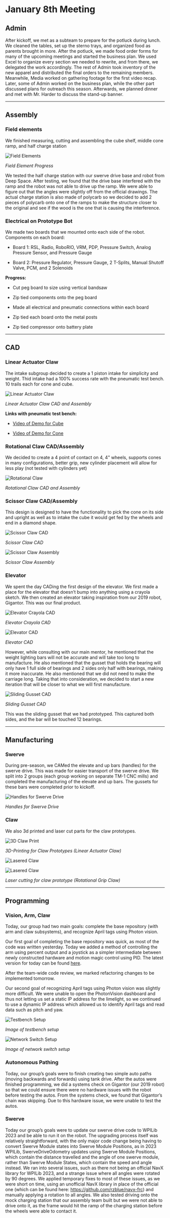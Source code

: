 # January 8th Meeting

## Admin

After kickoff, we met as a subteam to prepare for the potluck during lunch. We cleaned the tables, set up the sterno trays, and organized food as parents brought in more. After the potluck, we made food order forms for many of the upcoming meetings and started the business plan. We used Excel to organize every section we needed to rewrite, and from there, we delegated the work accordingly. The rest of Admin took inventory of the new apparel and distributed the final orders to the remaining members. Meanwhile, Media worked on gathering footage for the first video recap. Later, some of Admin worked on the business plan, while the other part discussed plans for outreach this season. Afterwards, we planned dinner and met with Mr. Harder to discuss the stand-up banner.

*****

## Assembly

### Field elements 

We finished measuring, cutting and assembling the cube shelf, middle cone ramp, and half charge station

![Field Elements](images/Day2/fieldElements.png)

*Field Element Progress*

We tested the half charge station with our swerve drive base and robot from Deep Space. After testing, we found that the drive base interfered with the ramp and the robot was not able to drive up the ramp. We were able to figure out that the angles were slightly off from the official drawings. The actual charge station is also made of polycarb so we decided to add 2 pieces of polycarb onto one of the ramps to make the structure closer to the original and see if the wood is the one that is causing the interference. 

### Electrical on Prototype Bot 

We made two boards that we mounted onto each side of the robot. Components on each board:  

* Board 1: RSL, Radio, RoboRIO, VRM, PDP, Pressure Switch, Analog Pressure Sensor, and Pressure Gauge 

* Board 2: Pressure Regulator, Pressure Gauge, 2 T-Splits, Manual Shutoff Valve, PCM, and 2 Solenoids 

**Progress:**

* Cut peg board to size using vertical bandsaw  

* Zip tied components onto the peg board 

* Made all electrical and pneumatic connections within each board  

* Zip tied each board onto the metal posts 

* Zip tied compressor onto battery plate 

*****

## CAD

### Linear Actuator Claw
The intake subgroup decided to create a 1 piston intake for simplicity and weight. Thid intake had a 100% success rate with the pneumatic test bench. 10 trails each for cone and cube.  

![Linear Actuator Claw](images/Day2/linearActuatorClawDay2.png)

*Linear Actuator Claw CAD and Assembly*

**Links with pneumatic test bench:**

* [Video of Demo for Cube](https://lbschools-my.sharepoint.com/:v:/g/personal/201196108_lbschools_net/EZ_EcZnyBDpEtSZtehS95C4BMwG3_zPayoi-lbAWh9hYQw?e=UaPZtq)

* [Video of Demo for Cone](https://drive.google.com/file/d/1VSm65yeaJ_1Ksp8jqj-Sp_O3lRGFJe8G/view?usp=share_link)

### Rotational Claw CAD/Assembly

We decided to create a 4 point of contact on 4, 4" wheels, supports cones in many configurations, better grip, new cylinder placement will allow for less play (not tested with cylinders yet)  

![Rotational Claw](images/Day2/rotationalClawDay2.png)

*Rotational Claw CAD and Assembly*

### Scissor Claw CAD/Assembly

This design is designed to have the functionality to pick the cone on its side and upright as well as to  intake the cube it would get fed by the wheels and end in a diamond shape.  

![Scissor Claw CAD](images/Day2/scissorClawCAD.png)

*Scissor Claw CAD*

![Scissor Claw Assembly](images/Day2/scissorClawAssembly.png)

*Scissor Claw Assembly*

### Elevator

We spent the day CADing the first design of the elevator. We first made a place for the elevator that doesn’t bump into anything using a crayola sketch. We then created an elevator taking inspiration from our 2019 robot, Gigantor. This was our final product.  

![Elevator Crayola CAD](images/Day2/elevatorCrayolaDay2.png)

*Elevator Crayola CAD*

![Elevator CAD](images/Day2/elevatorCADDay2.png)

*Elevator CAD*

However, while consulting with our main mentor, he mentioned that the weight lighting bars will not be accurate and will take too long to manufacture. He also mentioned that the gusset that holds the bearing will only have 1 full side of bearings and 2 sides only half with bearings, making it more inaccurate. He also mentioned that we did not need to make the carriage long. Taking that into consideration, we decided to start a new iteration that will be closer to what we will first manufacture. 

![Sliding Gusset CAD](images/Day2/slidingGussetCADDay2.png)

*Sliding Gusset CAD*

This was the sliding gusset that we had prototyped. This captured both sides, and the bar will be touched 12 bearings.  

*****

## Manufacturing

### Swerve

During pre-season, we CAMed the elevate and up bars (handles) for the swerve drive. This was made for easier transport of the swerve drive. We split into 2 groups (each group working on separate TM-1 CNC mills) and completed the manufacturing of the elevate and up bars. The gussets for these bars were completed prior to kickoff. 

![Handles for Swerve Drive](images/Day1/mfghandlesDay2.png)

*Handles for Swerve Drive*

### Claw

We also 3d printed and laser cut parts for the claw prototypes. 

![3D Claw Print](images/Day2/mfgprintDay2.png)

*3D-Printing for Claw Prototypes (Linear Actuator Claw)*

![Lasered Claw](images/Day2/mfglaserDay2a.png)

![Lasered Claw](images/Day2/mfglaserDay2b.png)

*Laser cutting for claw prototype (Rotational Grip Claw)*

*****

## Programming

### Vision, Arm, Claw

Today, our group had two main goals: complete the base repository (with arm and claw subsystems), and recognize April tags using Photon vision. 

Our first goal of completing the base repository was quick, as most of the code was written yesterday. Today we added a method of controlling the arm using percent output and a joystick as a simpler intermediate between newly constructed hardware and motion magic control using PID. The latest version for today can be found [here](https://github.com/nerdherd/ChargedUp2023/tree/387af596c2bf5fcec82245eb6617aae20f59fdf3). 

After the team-wide code review, we marked refactoring changes to be implemented tomorrow. 

Our second goal of recognizing April tags using Photon vision was slightly more difficult. We were unable to open the PhotonVision dashboard and thus not letting us set a static IP address for the limelight, so we continued to use a dynamic IP address which allowed us to identify April tags and read data such as pitch and yaw. 

![Testbench Setup](images/Day2/testbenchSetup.png)

*Image of testbench setup*

![Network Switch Setup](images/Day2/networkSwitchSetup.png)

*Image of network switch setup*

### Autonomous Pathing

Today, our group’s goals were to finish creating two simple auto paths (moving backwards and forwards) using tank drive. After the autos were finished programming, we did a systems check on Gigantor (our 2019 robot) so that we could ensure there were no hardware issues with the robot before testing the autos. From the systems check, we found that Gigantor’s chain was skipping. Due to this hardware issue, we were unable to test the autos.  

### Swerve

Today our group’s goals were to update our swerve drive code to WPILib 2023 and be able to run it on the robot. The upgrading process itself was relatively straightforward, with the only major code change being having to convert Swerve Module states into Swerve Module Positions, as in 2023 WPILib, SwerveDriveOdometry updates using Swerve Module Positions, which contain the distance travelled and the angle of one swerve module, rather than Swerve Module States, which contain the speed and angle instead. We ran into several issues, such as there not being an official NavX library for WPILib 2023, and a strange issue where all angles were rotated by 90 degrees. We applied temporary fixes to most of these issues, as we were short on time, using an unofficial NavX library in place of the official one (which can be found here: https://github.com/rzblue/navx-frc) and manually applying a rotation to all angles. We also tested driving onto the mock charging station that our assembly team built but we were not able to drive onto it, as the frame would hit the ramp of the charging station before the wheels were able to contact it. 
